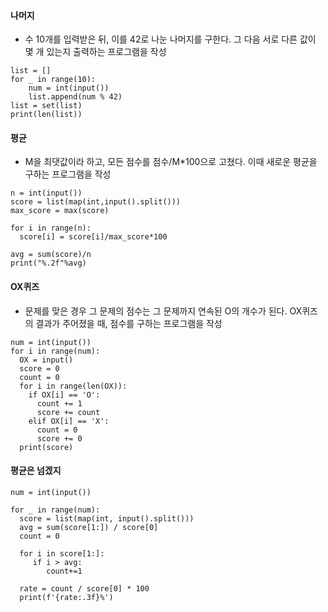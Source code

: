 #### 나머지
- 수 10개를 입력받은 뒤, 이를 42로 나눈 나머지를 구한다. 그 다음 서로 다른 값이 몇 개 있는지 출력하는 프로그램을 작성
```
list = []
for _ in range(10):
    num = int(input())
    list.append(num % 42)
list = set(list)
print(len(list))
```

#### 평균
- M을 최댓값이라 하고, 모든 점수를 점수/M*100으로 고쳤다. 이때 새로운 평균을 구하는 프로그램을 작성
```
n = int(input())
score = list(map(int,input().split()))
max_score = max(score)

for i in range(n):
  score[i] = score[i]/max_score*100

avg = sum(score)/n
print("%.2f"%avg)
```

#### OX퀴즈
- 문제를 맞은 경우 그 문제의 점수는 그 문제까지 연속된 O의 개수가 된다. OX퀴즈의 결과가 주어졌을 때, 점수를 구하는 프로그램을 작성
```
num = int(input())
for i in range(num):
  OX = input()
  score = 0
  count = 0
  for i in range(len(OX)):
    if OX[i] == 'O':
      count += 1
      score += count
    elif OX[i] == 'X':
      count = 0
      score += 0
  print(score)  
  ```
  
  #### 평균은 넘겠지
  ```
  num = int(input())

for _ in range(num):
    score = list(map(int, input().split()))
    avg = sum(score[1:]) / score[0]
    count = 0

    for i in score[1:]:
       if i > avg:
          count+=1

    rate = count / score[0] * 100
    print(f'{rate:.3f}%')
```

